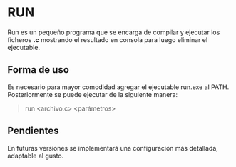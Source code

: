 # RUN

Run es un pequeño programa que se encarga de compilar y ejecutar los ficheros **.c** mostrando el resultado en consola para luego eliminar el ejecutable. 

## Forma de uso

Es necesario para mayor comodidad agregar el ejecutable run.exe al PATH. Posteriormente se puede ejecutar de la siguiente manera:
> run <archivo.c> <parámetros>

## Pendientes
En futuras versiones se implementará una configuración más detallada, adaptable al gusto.